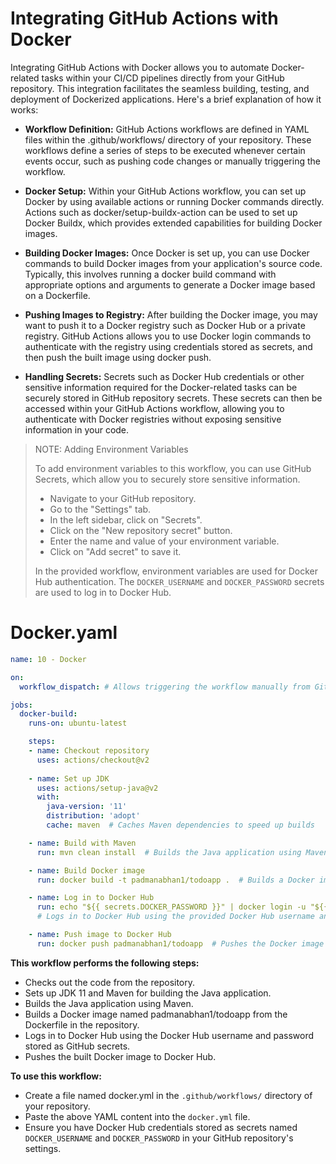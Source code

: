 # Integrating GitHub Actions with Docker

Integrating GitHub Actions with Docker allows you to automate Docker-related tasks within your CI/CD pipelines directly from your GitHub repository. This integration facilitates the seamless building, testing, and deployment of Dockerized applications. Here's a brief explanation of how it works:

* **Workflow Definition:** GitHub Actions workflows are defined in YAML files within the .github/workflows/ directory of your repository. These workflows define a series of steps to be executed whenever certain events occur, such as pushing code changes or manually triggering the workflow.

* **Docker Setup:** Within your GitHub Actions workflow, you can set up Docker by using available actions or running Docker commands directly. Actions such as docker/setup-buildx-action can be used to set up Docker Buildx, which provides extended capabilities for building Docker images.

* **Building Docker Images:** Once Docker is set up, you can use Docker commands to build Docker images from your application's source code. Typically, this involves running a docker build command with appropriate options and arguments to generate a Docker image based on a Dockerfile.

* **Pushing Images to Registry:** After building the Docker image, you may want to push it to a Docker registry such as Docker Hub or a private registry. GitHub Actions allows you to use Docker login commands to authenticate with the registry using credentials stored as secrets, and then push the built image using docker push.

* **Handling Secrets:** Secrets such as Docker Hub credentials or other sensitive information required for the Docker-related tasks can be securely stored in GitHub repository secrets. These secrets can then be accessed within your GitHub Actions workflow, allowing you to authenticate with Docker registries without exposing sensitive information in your code.

> NOTE:
> Adding Environment Variables
>
> To add environment variables to this workflow, you can use GitHub Secrets, which allow you to securely store sensitive information.
>
> * Navigate to your GitHub repository.
> * Go to the "Settings" tab.
> * In the left sidebar, click on "Secrets".
> * Click on the "New repository secret" button.
> * Enter the name and value of your environment variable.
> * Click on "Add secret" to save it.
>
> In the provided workflow, environment variables are used for Docker Hub authentication. The `DOCKER_USERNAME` and `DOCKER_PASSWORD` secrets are used to log in to Docker Hub.

# Docker.yaml

```yaml
name: 10 - Docker

on:
  workflow_dispatch: # Allows triggering the workflow manually from GitHub UI

jobs:
  docker-build:
    runs-on: ubuntu-latest

    steps:
    - name: Checkout repository
      uses: actions/checkout@v2
           
    - name: Set up JDK
      uses: actions/setup-java@v2
      with:
        java-version: '11'
        distribution: 'adopt'
        cache: maven  # Caches Maven dependencies to speed up builds

    - name: Build with Maven
      run: mvn clean install  # Builds the Java application using Maven

    - name: Build Docker image
      run: docker build -t padmanabhan1/todoapp .  # Builds a Docker image named 'padmanabhan1/todoapp'

    - name: Log in to Docker Hub
      run: echo "${{ secrets.DOCKER_PASSWORD }}" | docker login -u "${{ secrets.DOCKER_USERNAME }}" --password-stdin
      # Logs in to Docker Hub using the provided Docker Hub username and password stored as secrets

    - name: Push image to Docker Hub
      run: docker push padmanabhan1/todoapp  # Pushes the Docker image to Docker Hub
```

**This workflow performs the following steps:**

* Checks out the code from the repository.
* Sets up JDK 11 and Maven for building the Java application.
* Builds the Java application using Maven.
* Builds a Docker image named padmanabhan1/todoapp from the Dockerfile in the repository.
* Logs in to Docker Hub using the Docker Hub username and password stored as GitHub secrets.
* Pushes the built Docker image to Docker Hub.

**To use this workflow:**

* Create a file named docker.yml in the `.github/workflows/` directory of your repository.
* Paste the above YAML content into the `docker.yml` file.
* Ensure you have Docker Hub credentials stored as secrets named `DOCKER_USERNAME` and `DOCKER_PASSWORD` in your GitHub repository's settings.
